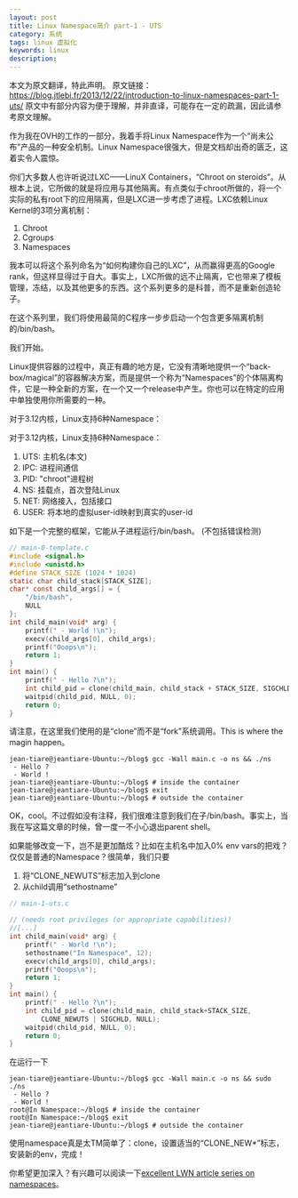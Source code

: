 ```yaml
---
layout: post
title: Linux Namespace简介 part-1 - UTS
category: 系统
tags: linux 虚拟化
keywords: linux
description:
---
```


本文为原文翻译，特此声明。
原文链接：https://blog.jtlebi.fr/2013/12/22/introduction-to-linux-namespaces-part-1-uts/
原文中有部分内容为便于理解，并非直译，可能存在一定的疏漏，因此请参考原文理解。

作为我在OVH的工作的一部分，我着手将Linux Namespace作为一个“尚未公布”产品的一种安全机制。Linux Namespace很强大，但是文档却出奇的匮乏，这着实令人震惊。

你们大多数人也许听说过LXC——LinuX Containers，“Chroot on steroids”。从根本上说，它所做的就是将应用与其他隔离。有点类似于chroot所做的，将一个实际的私有root下的应用隔离，但是LXC进一步考虑了进程。LXC依赖Linux Kernel的3项分离机制：

1. Chroot
2. Cgroups
3. Namespaces

我本可以将这个系列命名为“如何构建你自己的LXC”，从而赢得更高的Google rank，但这样显得过于自大。事实上，LXC所做的远不止隔离，它也带来了模板管理，冻结，以及其他更多的东西。这个系列更多的是科普，而不是重新创造轮子。

在这个系列里，我们将使用最简的C程序一步步启动一个包含更多隔离机制的/bin/bash。

我们开始。

Linux提供容器的过程中，真正有趣的地方是，它没有清晰地提供一个“back-box/magical”的容器解决方案，而是提供一个称为“Namespaces”的个体隔离构件，它是一种全新的方案，在一个又一个release中产生。你也可以在特定的应用中单独使用你所需要的一种。

对于3.12内核，Linux支持6种Namespace：

对于3.12内核，Linux支持6种Namespace：

1. UTS: 主机名(本文)
2. IPC: 进程间通信
3. PID: "chroot"进程树
4. NS: 挂载点，首次登陆Linux
5. NET: 网络接入，包括接口
6. USER: 将本地的虚拟user-id映射到真实的user-id

如下是一个完整的框架，它能从子进程运行/bin/bash。
(不包括错误检测)

```c
// main-0-template.c
#include <signal.h>
#include <unistd.h>
#define STACK_SIZE (1024 * 1024)
static char child_stack[STACK_SIZE];
char* const child_args[] = {
    "/bin/bash",
    NULL
};
int child_main(void* arg) {
    printf(" - World !\n");
    execv(child_args[0], child_args);
    printf("Ooops\n");
    return 1;
}
int main() {
    printf(" - Hello ?\n");
    int child_pid = clone(child_main, child_stack + STACK_SIZE, SIGCHLD, NULL);
    waitpid(child_pid, NULL, 0);
    return 0;
}
```

请注意，在这里我们使用的是“clone”而不是“fork”系统调用。This is where the magin happen。

```shell
jean-tiare@jeantiare-Ubuntu:~/blog$ gcc -Wall main.c -o ns && ./ns
 - Hello ?
 - World !
jean-tiare@jeantiare-Ubuntu:~/blog$ # inside the container
jean-tiare@jeantiare-Ubuntu:~/blog$ exit
jean-tiare@jeantiare-Ubuntu:~/blog$ # outside the container
```

OK，cool。不过假如没有注释，我们很难注意到我们在子/bin/bash。事实上，当我在写这篇文章的时候，曾一度一不小心退出parent shell。

如果能够改变一下，岂不是更加酷炫？比如在主机名中加入0% env vars的把戏？仅仅是普通的Namespace？很简单，我们只要

1. 将“CLONE_NEWUTS”标志加入到clone
2. 从child调用“sethostname”

```c
// main-1-uts.c

// (needs root privileges (or appropriate capabilities))
//[...]
int child_main(void* arg) {
    printf(" - World !\n");
    sethostname("In Namespace", 12);
    execv(child_args[0], child_args);
    printf("Ooops\n");
    return 1;
}
int main() {
    printf(" - Hello ?\n");
    int child_pid = clone(child_main, child_stack+STACK_SIZE,
        CLONE_NEWUTS | SIGCHLD, NULL);
    waitpid(child_pid, NULL, 0);
    return 0;
}
```

在运行一下

```shell
jean-tiare@jeantiare-Ubuntu:~/blog$ gcc -Wall main.c -o ns && sudo ./ns
 - Hello ?
 - World !
root@In Namespace:~/blog$ # inside the container
root@In Namespace:~/blog$ exit
jean-tiare@jeantiare-Ubuntu:~/blog$ # outside the container
```

使用namespace真是太TM简单了：clone，设置适当的“CLONE_NEW*”标志，安装新的env，完成！

你希望更加深入？有兴趣可以阅读一下[excellent LWN article series on namespaces](http://lwn.net/Articles/531114/)。
